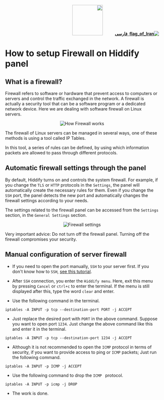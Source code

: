 <div dir="rtl" markdown="1">

[**![flag_of_Iran](https://user-images.githubusercontent.com/125398461/234186932-52f1fa82-52c6-417f-8b37-08fe9250a55f.png) &nbsp;فارسی**](https://github.com/hiddify/hiddify-config/wiki/%D8%A2%D9%85%D9%88%D8%B2%D8%B4-%D8%AA%D9%86%D8%B8%DB%8C%D9%85-%D9%81%D8%A7%DB%8C%D8%B1%D9%88%D8%A7%D9%84-%D8%AF%D8%B1-%D9%BE%D9%86%D9%84-%D9%87%DB%8C%D8%AF%DB%8C%D9%81%D8%A7%DB%8C)&nbsp;&nbsp;&nbsp;&nbsp;&nbsp;&nbsp;&nbsp;&nbsp;&nbsp;&nbsp;<a href="https://github.com/hiddify/hiddify-config/wiki/All-tutorials-and-videos"><img width="100" src="https://github.com/hiddify/hiddify-config/assets/125398461/8ac5b906-105c-4b98-acf5-0e12e39e33f6" /></a>
</div>



# How to setup Firewall on Hiddify panel
## What is a firewall?

Firewall refers to software or hardware that prevent access to computers or servers and control the traffic exchanged in the network. A firewall is actually a security tool that can be a software program or a dedicated network device. Here we are dealing with software firewall on Linux servers.

<div align=center>

![How Firewall works](https://github.com/hiddify/hiddify-config/assets/125398461/2b7c93f0-b868-43c6-8e89-60b36ddb6fb8)

</div>


The firewall of Linux servers can be managed in several ways, one of these methods is using a tool called IP Tables.

In this tool, a series of rules can be defined, by using which information packets are allowed to pass through different protocols.

## Automatic firewall settings through the panel

By default, Hiddify turns on and controls the system firewall. For example, if you change the `TLS` or `HTTP` protocols in the `Settings`, the panel will automatically create the necessary rules for them. Even if you change the `SSH` port, the panel detects the new port and automatically changes the firewall settings according to your needs.

The settings related to the firewall panel can be accessed from the `Settings` section, in the `General Settings` section.

<div align=center>

![Firewall settings](https://github.com/hiddify/hiddify-config/assets/125398461/0a3dce3a-0658-4ecd-887e-bd74c74fea1a)

</div>

Very important advice: Do not turn off the firewall panel. Turning off the firewall compromises your security.

## Manual configuration of server firewall

- If you need to open the port manually, `SSH` to your server first. If you don't know how to `SSH`, [see this tutorial](https://github.com/hiddify/hiddify-config/wiki/How-to-connect-to-server-via-SSH).

- After `SSH` connection, you enter the `Hiddify menu`. Here, exit this menu by pressing `Cancel` or `ctrl+c` to enter the terminal. If the menu is still displayed after this, type the word `clear` and enter.

- Use the following command in the terminal.

```
iptables -A INPUT -p tcp --destination-port PORT -j ACCEPT
```

- Just replace the desired port with `PORT` in the above command. Suppose you want to open port `1234`. Just change the above command like this and enter it in the terminal.

```
iptables -A INPUT -p tcp --destination-port 1234 -j ACCEPT
```


* Although it is not recommended  to open the `ICMP` protocol in terms of security, if you want to provide access to ping or `ICMP` packets; Just run the following command.

<div dir=ltr>

```
iptables -A INPUT -p ICMP -j ACCEPT
```
</div>

* Use the following command to drop the `ICMP ` protocol.

<div dir=ltr>

```
iptables -A INPUT -p icmp -j DROP
```

</div>


- The work is done.


